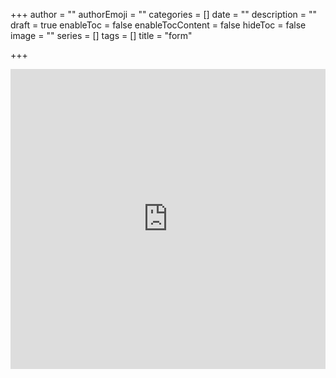 +++
author = ""
authorEmoji = ""
categories = []
date = ""
description = ""
draft = true
enableToc = false
enableTocContent = false
hideToc = false
image = ""
series = []
tags = []
title = "form"

+++
<iframe width="640px" height= "480px" src= "https://forms.office.com/Pages/ResponsePage.aspx?id=DQSIkWdsW0yxEjajBLZtrQAAAAAAAAAAAANAAdm6tjpURFFJR1FJWE02WUVZMjZYSkRFVzdIODlKNC4u&embed=true" frameborder= "0" marginwidth= "0" marginheight= "0" style= "border: none; max-width:100%; max-height:100vh" allowfullscreen webkitallowfullscreen mozallowfullscreen msallowfullscreen> </iframe>